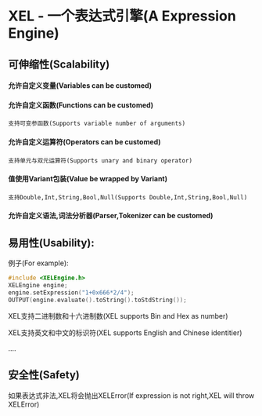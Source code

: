 # XEL - 一个表达式引擎(A Expression Engine)

## 可伸缩性(Scalability)
  #### 允许自定义变量(Variables can be customed)
  #### 允许自定义函数(Functions can be customed)
    支持可变参函数(Supports variable number of arguments)
  #### 允许自定义运算符(Operators can be customed)
    支持单元与双元运算符(Supports unary and binary operator)
  #### 值使用Variant包装(Value be wrapped by Variant)
    支持Double,Int,String,Bool,Null(Supports Double,Int,String,Bool,Null)
  #### 允许自定义语法,词法分析器(Parser,Tokenizer can be customed)

## 易用性(Usability):
  例子(For example):
  ```c++
  #include <XELEngine.h>
  XELEngine engine;
  engine.setExpression("1+0x666*2/4");
  OUTPUT(engine.evaluate().toString().toStdString());
  ```
  XEL支持二进制数和十六进制数(XEL supports Bin and Hex as number)
  
  XEL支持英文和中文的标识符(XEL supports English and Chinese identitier)

  ....

## 安全性(Safety)
如果表达式非法,XEL将会抛出XELError(If expression is not right,XEL will throw XELError)
